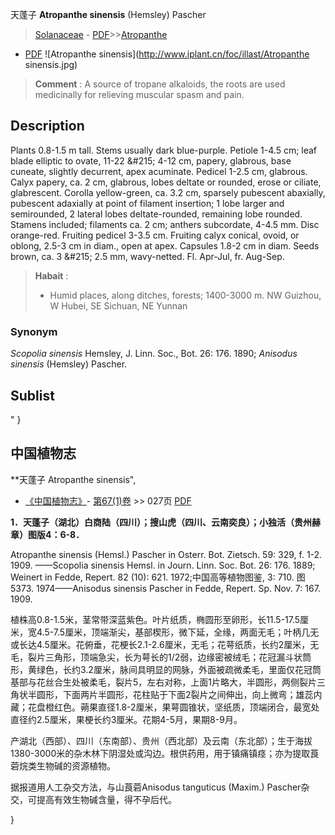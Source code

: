 天蓬子 **Atropanthe sinensis** (Hemsley) Pascher

> [Solanaceae](http://www.iplant.cn/info/Solanaceae?t=foc) - [PDF](http://www.iplant.cn/foc/pdf/Solanaceae.pdf)>>[Atropanthe](http://www.iplant.cn/info/Atropanthe?t=foc)
 - [PDF](http://www.iplant.cn/foc/pdf/Atropanthe.pdf)
![Atropanthe sinensis](http://www.iplant.cn/foc/illast/Atropanthe sinensis.jpg)


> **Comment** : 
> A source of tropane alkaloids, the roots are used medicinally for relieving muscular spasm and pain.

## Description

Plants 0.8-1.5 m tall. Stems usually dark blue-purple. Petiole 1-4.5 cm; leaf blade elliptic to ovate, 11-22 &amp;#215; 4-12 cm, papery, glabrous, base cuneate, slightly decurrent, apex acuminate. Pedicel 1-2.5 cm, glabrous. Calyx papery, ca. 2 cm, glabrous, lobes deltate or rounded, erose or ciliate, glabrescent. Corolla yellow-green, ca. 3.2 cm, sparsely pubescent abaxially, pubescent adaxially at point of filament insertion; 1 lobe larger and semirounded, 2 lateral lobes deltate-rounded, remaining lobe rounded. Stamens included; filaments ca. 2 cm; anthers subcordate, 4-4.5 mm. Disc orange-red. Fruiting pedicel 3-3.5 cm. Fruiting calyx conical, ovoid, or oblong, 2.5-3 cm in diam., open at apex. Capsules 1.8-2 cm in diam. Seeds brown, ca. 3 &amp;#215; 2.5 mm, wavy-netted. Fl. Apr-Jul, fr. Aug-Sep.


> **Habait** : 
>* Humid places, along ditches, forests; 1400-3000 m. NW Guizhou, W Hubei, SE Sichuan, NE Yunnan

### Synonym
*Scopolia sinensis* Hemsley, J. Linn. Soc., Bot. 26: 176. 1890; *Anisodus sinensis* (Hemsley) Pascher.


## Sublist
"
}
## 中国植物志



**天蓬子 Atropanthe sinensis",



* [《中国植物志》](http://www.iplant.cn/frps)- [第67(1)卷](http://www.iplant.cn/frps/vol/67(1)) >> 027页 [PDF](http://www.iplant.cn/frps/pdf/67(1)/027.pdf)


**1．天蓬子（湖北）白商陆（四川）；搜山虎（四川、云南奕良）；小独活（贵州赫章）图版4：6-8．**

Atropanthe sinensis (Hemsl.) Pascher in Osterr. Bot. Zietsch. 59: 329, f. 1-2. 1909. ——Scopolia sinensis Hemsl. in Journ. Linn. Soc. Bot. 26: 176. 1889; Weinert in Fedde, Repert. 82 (10): 621. 1972;中国高等植物图鉴, 3: 710. 图5373. 1974——Anisodus sinensis Pascher in Fedde, Repert. Sp. Nov. 7: 167. 1909.

植株高0.8-1.5米，茎常带深蓝紫色。叶片纸质，椭圆形至卵形，长11.5-17.5厘米，宽4.5-7.5厘米，顶端渐尖，基部楔形，微下延，全缘，两面无毛；叶柄几无或长达4.5厘米。花俯垂，花梗长2.1-2.6厘米，无毛；花萼纸质，长约2厘米，无毛，裂片三角形，顶端急尖，长为萼长的1/2弱，边缘密被绒毛；花冠漏斗状筒形，黄绿色，长约3.2厘米，脉间具明显的网脉，外面被疏微柔毛，里面仅花冠筒基部与花丝合生处被柔毛，裂片5，左右对称，上面1片略大，半圆形，两侧裂片三角状半圆形，下面两片半圆形，花柱贴于下面2裂片之间伸出，向上微弯；雄蕊内藏；花盘橙红色。蒴果直径1.8-2厘米，果萼圆锥状，坚纸质，顶端闭合，最宽处直径约2.5厘米，果梗长约3厘米。花期4-5月，果期8-9月。

产湖北（西部）、四川（东南部）、贵州（西北部）及云南（东北部）；生于海拔1380-3000米的杂木林下阴湿处或沟边。根供药用，用于镇痛镇痉；亦为提取莨菪烷类生物碱的资源植物。

据报道用人工杂交方法，与山莨菪Anisodus tanguticus (Maxim.) Pascher杂交，可提高有效生物碱含量，得不孕后代。



}